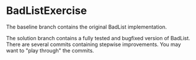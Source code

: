 # BadListExercise

The baseline branch contains the original BadList implementation.

The solution branch contains a fully tested and bugfixed version of BadList. 
There are several commits containing stepwise improvements. You may want to "play through" the commits.
